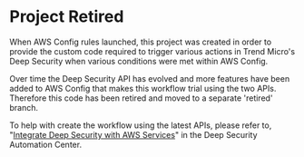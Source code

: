 # Project Retired

When AWS Config rules launched, this project was created in order to provide the custom code required to trigger various actions in Trend Micro's Deep Security when various conditions were met within AWS Config. 

Over time the Deep Security API has evolved and more features have been added to AWS Config that makes this workflow trial using the two APIs. Therefore this code has been retired and moved to a separate 'retired' branch.

To help with create the workflow using the latest APIs, please refer to, "[Integrate Deep Security with AWS Services](https://automation.deepsecurity.trendmicro.com/article/12_1/integrate-deep-security-with-aws-services?platform=dsaas)" in the Deep Security Automation Center.